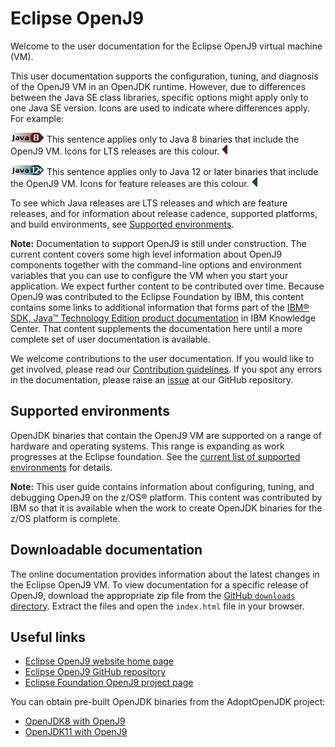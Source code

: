 <!--
* Copyright (c) 2017, 2019 IBM Corp. and others
*
* This program and the accompanying materials are made
* available under the terms of the Eclipse Public License 2.0
* which accompanies this distribution and is available at
* https://www.eclipse.org/legal/epl-2.0/ or the Apache
* License, Version 2.0 which accompanies this distribution and
* is available at https://www.apache.org/licenses/LICENSE-2.0.
*
* This Source Code may also be made available under the
* following Secondary Licenses when the conditions for such
* availability set forth in the Eclipse Public License, v. 2.0
* are satisfied: GNU General Public License, version 2 with
* the GNU Classpath Exception [1] and GNU General Public
* License, version 2 with the OpenJDK Assembly Exception [2].
*
* [1] https://www.gnu.org/software/classpath/license.html
* [2] http://openjdk.java.net/legal/assembly-exception.html
*
* SPDX-License-Identifier: EPL-2.0 OR Apache-2.0 OR GPL-2.0 WITH
* Classpath-exception-2.0 OR LicenseRef-GPL-2.0 WITH Assembly-exception
-->

# Eclipse OpenJ9

Welcome to the user documentation for the Eclipse OpenJ9 virtual machine (VM).

This user documentation supports the configuration, tuning, and diagnosis of the OpenJ9 VM in an OpenJDK runtime. However, due to differences between the Java SE class libraries, specific options might apply only to one Java SE version. Icons are used to indicate where differences apply. For example:

![Start of content that applies only to Java 8 (LTS)](cr/java8.png) This sentence applies only to Java 8 binaries that include the OpenJ9 VM. Icons for LTS releases are this colour. ![End of content that applies only to Java 8 (LTS)](cr/java_close_lts.png)

![Start of content that applies only to Java 12 and later](cr/java12plus.png) This sentence applies only to Java 12 or later binaries that include the OpenJ9 VM. Icons for feature releases are this colour. ![End of content that applies only to Java 12 or later](cr/java_close.png)

To see which Java releases are LTS releases and which are feature releases, and for information about release cadence, supported platforms, and build environments, see [Supported environments](openj9_support.md).

<i class="fa fa-pencil-square-o" aria-hidden="true"></i> **Note:** Documentation to support OpenJ9 is still under construction. The current content covers
some high level information about OpenJ9 components together with the command-line options and environment variables that you can use to configure the VM when you start your application. We expect further content to be contributed over time. Because OpenJ9 was contributed to the Eclipse Foundation by IBM, this content contains some links to additional information that forms part of the [IBM&reg; SDK, Java&trade; Technology Edition product documentation](https://www.ibm.com/support/knowledgecenter/SSYKE2/welcome_javasdk_family.html) in IBM Knowledge Center. That content supplements the documentation here until a more complete set of user documentation is available.

We welcome contributions to the user documentation. If you would like to get involved, please read our [Contribution guidelines](https://github.com/eclipse/openj9-docs/blob/master/CONTRIBUTING.md). If you spot any errors in the documentation, please raise an [issue](https://github.com/eclipse/openj9-docs/issues/new?template=documentation-error.md) at our GitHub repository.

## Supported environments

OpenJDK binaries that contain the OpenJ9 VM are supported on a range of hardware and operating systems. This range is expanding as work progresses at the Eclipse foundation. See the [current list of supported environments](openj9_support.md) for details.

<i class="fa fa-pencil-square-o" aria-hidden="true"></i> **Note:** This user guide contains information about configuring, tuning, and debugging OpenJ9 on the z/OS&reg; platform. This content was contributed by IBM so that it is available when the work to create OpenJDK binaries for the z/OS platform is complete.

## Downloadable documentation

The online documentation provides information about the latest changes in the Eclipse OpenJ9 VM. To view documentation for a specific release of OpenJ9, download the appropriate zip file from the [GitHub `downloads` directory](https://github.com/eclipse/openj9-docs/downloads/). Extract the files and open the `index.html` file in your browser.  

## Useful links

- [Eclipse OpenJ9 website home page](https://www.eclipse.org/openj9)
- [Eclipse OpenJ9 GitHub repository](https://github.com/eclipse/openj9)
- [Eclipse Foundation OpenJ9 project page](https://projects.eclipse.org/projects/technology.openj9)

You can obtain pre-built OpenJDK binaries from the AdoptOpenJDK project:

- [OpenJDK8 with OpenJ9](https://adoptopenjdk.net/releases.html?variant=openjdk8&jvmVariant=openj9)
- [OpenJDK11 with OpenJ9](https://adoptopenjdk.net/releases.html?variant=openjdk11&jvmVariant=openj9)


<!-- ==== END OF TOPIC ==== index.md ==== -->
